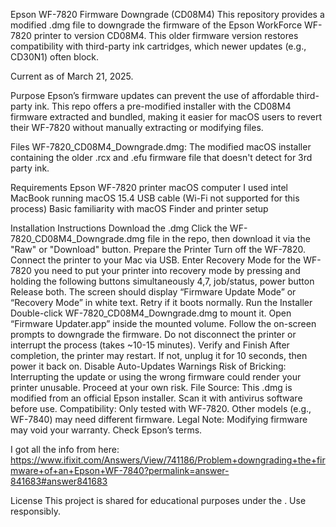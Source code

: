 

Epson WF-7820 Firmware Downgrade (CD08M4)
This repository provides a modified .dmg file to downgrade the firmware of the Epson WorkForce WF-7820 printer to version CD08M4. This older firmware version restores compatibility with third-party ink cartridges, which newer updates (e.g., CD30N1) often block.

Current as of March 21, 2025.

Purpose
Epson’s firmware updates can prevent the use of affordable third-party ink. This repo offers a pre-modified installer with the CD08M4 firmware extracted and bundled, making it easier for macOS users to revert their WF-7820 without manually extracting or modifying files.

Files
WF-7820_CD08M4_Downgrade.dmg: The modified macOS installer containing the older .rcx and .efu firmware file that doesn't detect for 3rd party ink.

Requirements
Epson WF-7820 printer
macOS computer I used intel MacBook running macOS 15.4
USB cable (Wi-Fi not supported for this process)
Basic familiarity with macOS Finder and printer setup

Installation Instructions
Download the .dmg
Click the WF-7820_CD08M4_Downgrade.dmg file in the repo, then download it via the "Raw" or "Download" button.
Prepare the Printer
Turn off the WF-7820.
Connect the printer to your Mac via USB.
Enter Recovery Mode
for the WF-7820 you need to put your printer into recovery mode by pressing and holding the following buttons simultaneously 4,7, job/status, power button
Release both. The screen should display “Firmware Update Mode” or “Recovery Mode” in white text. Retry if it boots normally.
Run the Installer
Double-click WF-7820_CD08M4_Downgrade.dmg to mount it.
Open “Firmware Updater.app” inside the mounted volume.
Follow the on-screen prompts to downgrade the firmware. Do not disconnect the printer or interrupt the process (takes ~10-15 minutes).
Verify and Finish
After completion, the printer may restart. If not, unplug it for 10 seconds, then power it back on.
Disable Auto-Updates
Warnings
Risk of Bricking: Interrupting the update or using the wrong firmware could render your printer unusable. Proceed at your own risk.
File Source: This .dmg is modified from an official Epson installer. Scan it with antivirus software before use.
Compatibility: Only tested with WF-7820. Other models (e.g., WF-7840) may need different firmware.
Legal Note: Modifying firmware may void your warranty. Check Epson’s terms.


I got all the info from here: https://www.ifixit.com/Answers/View/741186/Problem+downgrading+the+firmware+of+an+Epson+WF-7840?permalink=answer-841683#answer841683




License
This project is shared for educational purposes under the . Use responsibly.